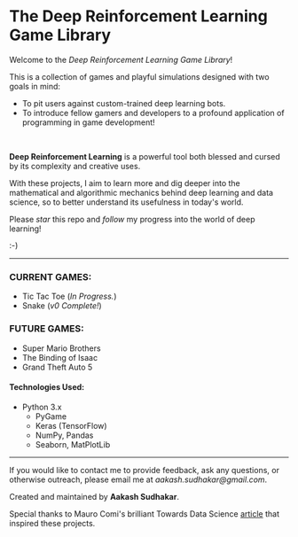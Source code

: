 # The Deep Reinforcement Learning Game Library

Welcome to the <i>Deep Reinforcement Learning Game Library</i>! 

This is a collection of games and playful simulations designed with two goals in mind:
 - To pit users against custom-trained deep learning bots.
 - To introduce fellow gamers and developers to a profound application of programming in game development!

<br>

**Deep Reinforcement Learning** is a powerful tool both blessed and cursed by its complexity and creative uses. 

With these projects, I aim to learn more and dig deeper into the mathematical and algorithmic mechanics behind deep learning and data science, so to better understand its usefulness in today's world.

Please *star* this repo and *follow* my progress into the world of deep learning! 

:-)

---

### CURRENT GAMES:
- Tic Tac Toe (_In Progress._)
- Snake (_v0 Complete!_)

### FUTURE GAMES:
- Super Mario Brothers
- The Binding of Isaac
- Grand Theft Auto 5

#### Technologies Used:
- Python 3.x
    - PyGame
    - Keras (TensorFlow)
    - NumPy, Pandas
    - Seaborn, MatPlotLib

---

If you would like to contact me to provide feedback, ask any questions, or otherwise outreach, please email me at _aakash.sudhakar@gmail.com_. 

Created and maintained by <strong>Aakash Sudhakar</strong>.

Special thanks to Mauro Comi's brilliant Towards Data Science [article](https://towardsdatascience.com/how-to-teach-an-ai-to-play-games-deep-reinforcement-learning-28f9b920440a) that inspired these projects. 
